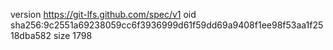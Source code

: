 version https://git-lfs.github.com/spec/v1
oid sha256:9c2551a69238059cc6f3936999d61f59dd69a9408f1ee98f53aa1f2518dba582
size 1798
